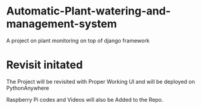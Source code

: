 # Automatic-Plant-watering-and-management-system
A project on plant monitoring on top of django framework

# Revisit initated
The Project will be revisited with Proper Working UI and will be deployed on PythonAnywhere

Raspberry Pi codes and Videos will also be Added to the Repo.
